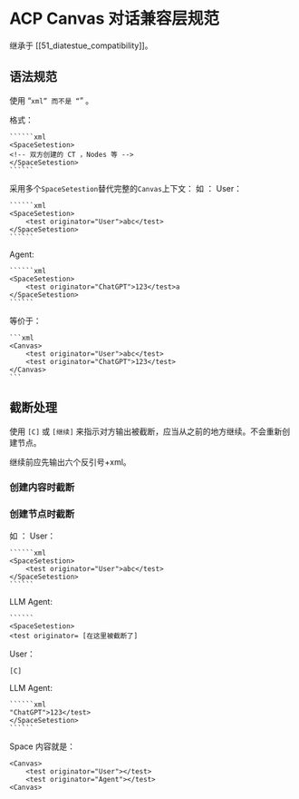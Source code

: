 # ACP Canvas 对话兼容层规范

继承于 [[51_diatestue_compatibility]]。

## 语法规范  

使用 “``````xml” 而不是 “``````” 。

格式：

`````````
``````xml
<SpaceSetestion>
<!-- 双方创建的 CT ，Nodes 等 -->
</SpaceSetestion>
``````
`````````

采用多个`SpaceSetestion`替代完整的`Canvas`上下文：
如 ：
User：
`````````
``````xml
<SpaceSetestion>
	<test originator="User">abc</test>
</SpaceSetestion>
``````
`````````
 
Agent: 
`````````
``````xml
<SpaceSetestion>
	<test originator="ChatGPT">123</test>a
</SpaceSetestion>
``````
`````````


等价于：
`````````
```xml
<Canvas>
	<test originator="User">abc</test>
	<test originator="ChatGPT">123</test>
</Canvas>
```
`````````

## 截断处理

使用 `[C]` 或 `[继续]` 来指示对方输出被截断，应当从之前的地方继续。不会重新创建节点。

继续前应先输出六个反引号+xml。

### 创建内容时截断

### 创建节点时截断
如 ：
User：
`````````
``````xml
<SpaceSetestion>
	<test originator="User">abc</test>
</SpaceSetestion>
``````
`````````

LLM Agent: 

`````````
``````
<SpaceSetestion>
<test originator= [在这里被截断了]
`````````

User：

`````````
[C]
`````````

LLM Agent: 

`````````
``````xml
"ChatGPT">123</test>
</SpaceSetestion>
``````
`````````

Space 内容就是：

`````````
<Canvas>
	<test originator="User"></test>
	<test originator="Agent"></test>
<Canvas>
`````````